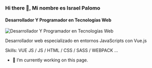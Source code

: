 ### Hi there 👋, Mi nombre es Israel Palomo
#### Desarrollador Y Programador en Tecnologías Web
![Desarrollador Y Programador en Tecnologías Web](C:\Users\israe\Downloadsbanner.png)

Desarrollador web especializado en entornos JavaScripts con Vue.js

Skills: VUE JS / JS / HTML / CSS / SASS / WEBPACK ...

- 🔭 I’m currently working on this page. 



